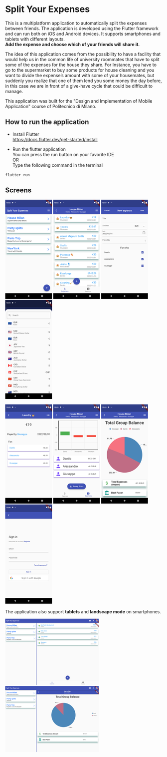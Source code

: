 # Split Your Expenses

This is a multiplatform application to automatically split the expenses between friends. The application is developed using the Flutter framework and can run both on iOS and Android devices. It supports smartphones and tablets with different layouts.  
**Add the expense and choose which of your friends will share it.**

The idea of this application comes from the possibility to have a facility that would help us in the common life of university roommates that have to split some of the expenses for the house they share. For Instance, you have to go to the supermarket to buy some products for house cleaning and you want to divide the expense’s amount with some of your housemates, but suddenly you realize that one of them lend you some money the day before, in this case we are in front of a give-have cycle that could be difficult to manage. 

This application was built for the "Design and Implementation of Mobile Application" course of Politecnico di Milano.



## How to run the application

* Install Flutter  
https://docs.flutter.dev/get-started/install

* Run the flutter application  
You can press the run button on your favorite IDE  
OR  
Type the following command in the terminal
```
flutter run
```

## Screens

<p float="left">
  <img src="documents/images/Immagine1.png" width = 150px>
  <img src="documents/images/Immagine2.png" width = 150px>
  <img src="documents/images/Immagine3.png" width = 150px>
  <img src="documents/images/Immagine4.png" width = 150px>
</p>
<p float="left">
  <img src="documents/images/Immagine5.png" width = 150px>
  <img src="documents/images/Immagine6.png" width = 150px>
  <img src="documents/images/Immagine7.png" width = 150px>
  <img src="documents/images/Immagine8.png" width = 150px>
</p>

The application also support **tablets** and **landscape mode** on smartphones.

<p float="left">
<img src="documents/images/tablet_Immagine9.png" width = 300px>
<img src="documents/images/tablet_Immagine10.png" width = 300px>
</p>
